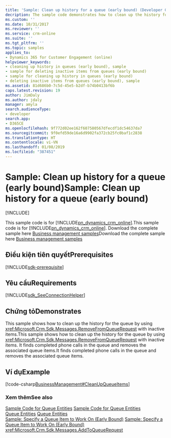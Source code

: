 ```yaml
---
title: 'Sample: Clean up history for a queue (early bound) (Developer Guide for Dynamics 365 for Customer Engagement) | MicrosoftDocs'
decription: The sample code demonstrates how to clean up the history for the queue using RemoveFromQueueRequest with inactive items.
ms.custom: ''
ms.date: 10/31/2017
ms.reviewer: ''
ms.service: crm-online
ms.suite: ''
ms.tgt_pltfrm: ''
ms.topic: samples
applies_to:
- Dynamics 365 for Customer Engagement (online)
helpviewer_keywords:
- cleaning up history in queues (early bound), sample
- sample for deleting inactive items from queues (early bound)
- sample for cleaning up history in queues (early bound)
- deleting inactive items from queues (early bound), sample
ms.assetid: 81d686b0-7c5d-45e5-b2df-b74b0413bf6b
caps.latest.revision: 19
author: JimDaly
ms.author: jdaly
manager: amyla
search.audienceType:
- developer
search.app:
- D365CE
ms.openlocfilehash: 9f772d02ee162f607580567dfecdf1dc54637da7
ms.sourcegitcommit: 9f0efd59de16a6d9902fa372cb25fc0baf1c2838
ms.translationtype: HT
ms.contentlocale: vi-VN
ms.lasthandoff: 01/08/2019
ms.locfileid: "387451"
---
```

# <a name="sample-clean-up-history-for-a-queue-early-bound"></a><span data-ttu-id="73ce8-102">Sample: Clean up history for a queue (early bound)</span><span class="sxs-lookup"><span data-stu-id="73ce8-102">Sample: Clean up history for a queue (early bound)</span></span>

[!INCLUDE[](../includes/cc_applies_to_update_9_0_0.md)]

<span data-ttu-id="73ce8-103">This sample code is for [!INCLUDE[pn_dynamics_crm_online](../includes/pn-dynamics-crm-online.md)].</span><span class="sxs-lookup"><span data-stu-id="73ce8-103">This sample code is for [!INCLUDE[pn_dynamics_crm_online](../includes/pn-dynamics-crm-online.md)].</span></span> <span data-ttu-id="73ce8-104">Download the complete sample here [Business management samples](https://code.msdn.microsoft.com/Business-Management-Samples-6a482e62)</span><span class="sxs-lookup"><span data-stu-id="73ce8-104">Download the complete sample here [Business management samples](https://code.msdn.microsoft.com/Business-Management-Samples-6a482e62)</span></span>   

## <a name="prerequisites"></a><span data-ttu-id="73ce8-105">Điều kiện tiên quyết</span><span class="sxs-lookup"><span data-stu-id="73ce8-105">Prerequisites</span></span>
[!INCLUDE[sdk-prerequisite](../includes/sdk-prerequisite.md)]
   
## <a name="requirements"></a><span data-ttu-id="73ce8-106">Yêu cầu</span><span class="sxs-lookup"><span data-stu-id="73ce8-106">Requirements</span></span>  
[!INCLUDE[sdk_SeeConnectionHelper](../includes/sdk-seeconnectionhelper.md)]
  
## <a name="demonstrates"></a><span data-ttu-id="73ce8-107">Chứng tỏ</span><span class="sxs-lookup"><span data-stu-id="73ce8-107">Demonstrates</span></span>  
 <span data-ttu-id="73ce8-108">This sample shows how to clean up the history for the queue by using <xref:Microsoft.Crm.Sdk.Messages.RemoveFromQueueRequest> with inactive items.</span><span class="sxs-lookup"><span data-stu-id="73ce8-108">This sample shows how to clean up the history for the queue by using <xref:Microsoft.Crm.Sdk.Messages.RemoveFromQueueRequest> with inactive items.</span></span> <span data-ttu-id="73ce8-109">It finds completed phone calls in the queue and removes the associated queue items.</span><span class="sxs-lookup"><span data-stu-id="73ce8-109">It finds completed phone calls in the queue and removes the associated queue items.</span></span>  
  
## <a name="example"></a><span data-ttu-id="73ce8-110">Ví dụ</span><span class="sxs-lookup"><span data-stu-id="73ce8-110">Example</span></span>  
 [!code-csharp[BusinessManagement#CleanUpQueueItems](../snippets/csharp/CRMV8/businessmanagement/cs/cleanupqueueitems.cs#cleanupqueueitems)]  
  
### <a name="see-also"></a><span data-ttu-id="73ce8-111">Xem thêm</span><span class="sxs-lookup"><span data-stu-id="73ce8-111">See also</span></span>  
 <span data-ttu-id="73ce8-112">[Sample Code for Queue Entities](sample-code-queue-entities.md) </span><span class="sxs-lookup"><span data-stu-id="73ce8-112">[Sample Code for Queue Entities](sample-code-queue-entities.md) </span></span>  
 <span data-ttu-id="73ce8-113">[Queue Entities](queue-entities.md) </span><span class="sxs-lookup"><span data-stu-id="73ce8-113">[Queue Entities](queue-entities.md) </span></span>  
 <span data-ttu-id="73ce8-114">[Sample: Specify a Queue Item to Work On (Early Bound)](sample-specify-queue-item-work-early-bound.md) </span><span class="sxs-lookup"><span data-stu-id="73ce8-114">[Sample: Specify a Queue Item to Work On (Early Bound)](sample-specify-queue-item-work-early-bound.md) </span></span>  
 <xref:Microsoft.Crm.Sdk.Messages.AddToQueueRequest>
